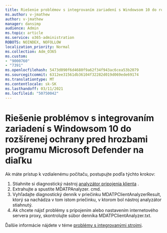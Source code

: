 ```yaml
---
title: Riešenie problémov s integrovaním zariadení s Windowsom 10 do rozšírenej ochrany pred hrozbami programu Microsoft Defender na diaľku
ms.author: v-jmathew
author: v-jmathew
manager: dansimp
audience: Admin
ms.topic: article
ms.service: o365-administration
ROBOTS: NOINDEX, NOFOLLOW
localization_priority: Normal
ms.collection: Adm_O365
ms.custom:
- "9000760"
- "7391"
ms.openlocfilehash: 5473d090f6d4680f9a62f34f943ac6cea53b2079
ms.sourcegitcommit: 6312ee31561db36104f32282d019d069ede69174
ms.translationtype: MT
ms.contentlocale: sk-SK
ms.lasthandoff: 03/11/2021
ms.locfileid: "50750042"
---
```

# <a name="remotely-fix-problems-with-onboarding-windows-10-devices-to-microsoft-defender-advanced-threat-protection"></a>Riešenie problémov s integrovaním zariadení s Windowsom 10 do rozšírenej ochrany pred hrozbami programu Microsoft Defender na diaľku

Ak máte prístup k vzdialenému počítaču, postupujte podľa týchto krokov:

1. Stiahnite si diagnostický nástroj [analyzátor pripojenia klienta](https://go.microsoft.com/fwlink/?linkid=2143466) .
2. Extrahujte a spustite MDATPAnalyzer. cmd.
3. Vyhľadajte diagnostický denník v priečinku MDATPClientAnalyzerResult, ktorý sa nachádza v tom istom priečinku, v ktorom bol nástroj analyzátor stiahnutý.
4. Ak chcete nájsť problémy s pripojením alebo nastavením internetového servera proxy, skontrolujte súbor denníka MDATPClientAnalyzer.txt.

Ďalšie informácie nájdete v téme [problémy s integrovanými strojmi](https://go.microsoft.com/fwlink/?linkid=2143634).
